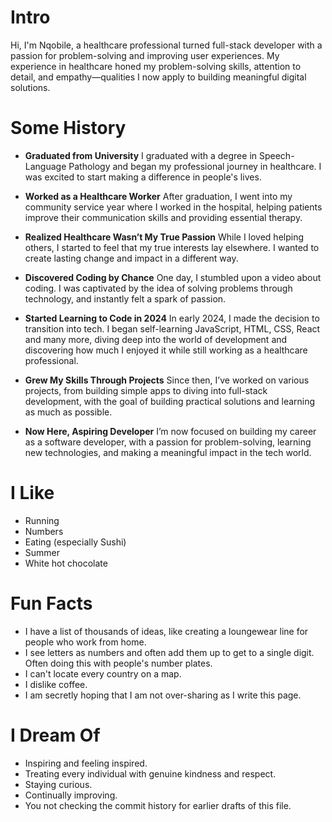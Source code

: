 # Intro

Hi, I'm Nqobile, a healthcare professional turned full-stack developer with a passion for problem-solving and improving user experiences. My experience in healthcare honed my problem-solving skills, attention to detail, and empathy—qualities I now apply to building meaningful digital solutions.

# Some History

- <strong>Graduated from University</strong>
  I graduated with a degree in Speech-Language Pathology and began my professional journey in healthcare. I was excited to start making a difference in people's lives.

- <strong>Worked as a Healthcare Worker</strong>
  After graduation, I went into my community service year where I worked in the hospital, helping patients improve their communication skills and providing essential therapy.

- <strong>Realized Healthcare Wasn’t My True Passion</strong>
  While I loved helping others, I started to feel that my true interests lay elsewhere. I wanted to create lasting change and impact in a different way.

- <strong>Discovered Coding by Chance</strong>
  One day, I stumbled upon a video about coding. I was captivated by the idea of solving problems through technology, and instantly felt a spark of passion.

- <strong>Started Learning to Code in 2024</strong>
  In early 2024, I made the decision to transition into tech. I began self-learning JavaScript, HTML, CSS, React and many more, diving deep into the world of development and discovering how much I enjoyed it while still working as a healthcare professional.

- <strong>Grew My Skills Through Projects</strong>
  Since then, I’ve worked on various projects, from building simple apps to diving into full-stack development, with the goal of building practical solutions and learning as much as possible.

- <strong>Now Here, Aspiring Developer</strong>
  I’m now focused on building my career as a software developer, with a passion for problem-solving, learning new technologies, and making a meaningful impact in the tech world.

# I Like

- Running
- Numbers
- Eating (especially Sushi)
- Summer
- White hot chocolate

# Fun Facts

- I have a list of thousands of ideas, like creating a loungewear line for people who work from home.
- I see letters as numbers and often add them up to get to a single digit. Often doing this with people's number plates.
- I can't locate every country on a map.
- I dislike coffee.
- I am secretly hoping that I am not over-sharing as I write this page.

# I Dream Of

- Inspiring and feeling inspired.
- Treating every individual with genuine kindness and respect.
- Staying curious.
- Continually improving.
- You not checking the commit history for earlier drafts of this file.

